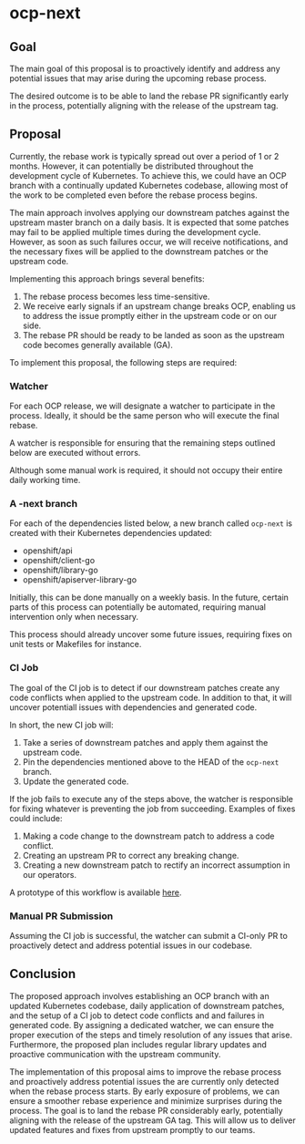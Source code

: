 # ocp-next

## Goal

The main goal of this proposal is to proactively identify and address
any potential issues that may arise during the upcoming rebase
process.

The desired outcome is to be able to land the rebase PR significantly
early in the process, potentially aligning with the release of the
upstream tag.

## Proposal

Currently, the rebase work is typically spread out over a period of 1
or 2 months. However, it can potentially be distributed throughout the
development cycle of Kubernetes. To achieve this, we could have an OCP
branch with a continually updated Kubernetes codebase, allowing most
of the work to be completed even before the rebase process begins.

The main approach involves applying our downstream patches against the
upstream master branch on a daily basis. It is expected that some
patches may fail to be applied multiple times during the development
cycle. However, as soon as such failures occur, we will receive
notifications, and the necessary fixes will be applied to the
downstream patches or the upstream code.

Implementing this approach brings several benefits:

1. The rebase process becomes less time-sensitive.
2. We receive early signals if an upstream change breaks OCP, enabling
   us to address the issue promptly either in the upstream code or on
   our side.
3. The rebase PR should be ready to be landed as soon as the upstream
   code becomes generally available (GA).

To implement this proposal, the following steps are required:

### Watcher

For each OCP release, we will designate a watcher to participate in
the process. Ideally, it should be the same person who will execute
the final rebase.

A watcher is responsible for ensuring that the remaining steps
outlined below are executed without errors.

Although some manual work is required, it should not occupy their
entire daily working time.

### A -next branch

For each of the dependencies listed below, a new branch called
`ocp-next` is created with their Kubernetes dependencies updated:

* openshift/api
* openshift/client-go
* openshift/library-go
* openshift/apiserver-library-go

Initially, this can be done manually on a weekly basis. In the future,
certain parts of this process can potentially be automated, requiring
manual intervention only when necessary.

This process should already uncover some future issues, requiring
fixes on unit tests or Makefiles for instance.

### CI Job

The goal of the CI job is to detect if our downstream patches create
any code conflicts when applied to the upstream code. In addition to
that, it will uncover potentiall issues with dependencies and
generated code.

In short, the new CI job will:

1. Take a series of downstream patches and apply them against the
   upstream code.
2. Pin the dependencies mentioned above to the HEAD of the `ocp-next`
   branch.
3. Update the generated code.

If the job fails to execute any of the steps above, the watcher is
responsible for fixing whatever is preventing the job from
succeeding. Examples of fixes could include:

1. Making a code change to the downstream patch to address a code
   conflict.
2. Creating an upstream PR to correct any breaking change.
3. Creating a new downstream patch to rectify an incorrect assumption
   in our operators.

A prototype of this workflow is available [here](do.sh).

### Manual PR Submission

Assuming the CI job is successful, the watcher can submit a CI-only PR
to proactively detect and address potential issues in our codebase.

## Conclusion

The proposed approach involves establishing an OCP branch with an
updated Kubernetes codebase, daily application of downstream patches,
and the setup of a CI job to detect code conflicts and and failures in
generated code. By assigning a dedicated watcher, we can ensure the
proper execution of the steps and timely resolution of any issues that
arise. Furthermore, the proposed plan includes regular library updates
and proactive communication with the upstream community.

The implementation of this proposal aims to improve the rebase process
and proactively address potential issues the are currently only
detected when the rebase process starts. By early exposure of
problems, we can ensure a smoother rebase experience and minimize
surprises during the process. The goal is to land the rebase PR
considerably early, potentially aligning with the release of the
upstream GA tag. This will allow us to deliver updated features and
fixes from upstream promptly to our teams.
